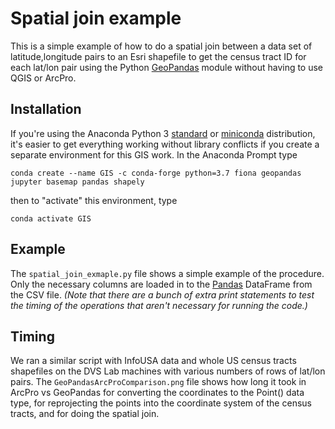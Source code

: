 # Spatial join example

This is a simple example of how to do a spatial join between a data
set of latitude,longitude pairs to an Esri shapefile to get the census
tract ID for each lat/lon pair using the Python 
[GeoPandas](http://geopandas.org/)
module without having to use QGIS or ArcPro.

## Installation

If you're using the Anaconda Python 3 
[standard](https://www.anaconda.com/distribution/) or 
[miniconda](https://docs.conda.io/en/latest/miniconda.html)
distribution, it's easier to get everything working without library conflicts if you
create a separate environment for this GIS work. In the Anaconda Prompt type

```
conda create --name GIS -c conda-forge python=3.7 fiona geopandas jupyter basemap pandas shapely
```

then to "activate" this environment, type

```
conda activate GIS
```

## Example

The `spatial_join_exmaple.py` file shows a simple example of the procedure.
Only the necessary columns are loaded in to the [Pandas](https://pandas.pydata.org/) 
DataFrame from the CSV file.
*(Note that there are a bunch of extra print statements to test the timing of the operations
that aren't necessary for running the code.)*

## Timing

We ran a similar script with InfoUSA data and whole US census tracts shapefiles
on the DVS Lab machines with various numbers of rows of lat/lon pairs. The 
`GeoPandasArcProComparison.png` file shows how long it took in ArcPro vs GeoPandas for
converting the coordinates to the Point() data type, for reprojecting the points into
the coordinate system of the census tracts, and for doing the spatial join.
